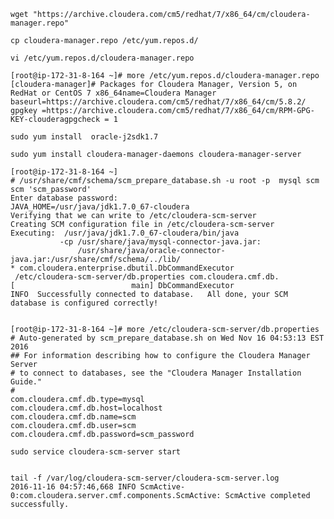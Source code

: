     wget "https://archive.cloudera.com/cm5/redhat/7/x86_64/cm/cloudera-manager.repo"

    cp cloudera-manager.repo /etc/yum.repos.d/

    vi /etc/yum.repos.d/cloudera-manager.repo
    
    [root@ip-172-31-8-164 ~]# more /etc/yum.repos.d/cloudera-manager.repo
    [cloudera-manager]# Packages for Cloudera Manager, Version 5, on RedHat or CentOS 7 x86_64name=Cloudera Manager
    baseurl=https://archive.cloudera.com/cm5/redhat/7/x86_64/cm/5.8.2/
    gpgkey =https://archive.cloudera.com/cm5/redhat/7/x86_64/cm/RPM-GPG-KEY-clouderagpgcheck = 1

    sudo yum install  oracle-j2sdk1.7
   
    sudo yum install cloudera-manager-daemons cloudera-manager-server

    [root@ip-172-31-8-164 ~]
    # /usr/share/cmf/schema/scm_prepare_database.sh -u root -p  mysql scm scm 'scm_password'
    Enter database password:
    JAVA_HOME=/usr/java/jdk1.7.0_67-cloudera
    Verifying that we can write to /etc/cloudera-scm-server
    Creating SCM configuration file in /etc/cloudera-scm-server
    Executing:  /usr/java/jdk1.7.0_67-cloudera/bin/java 
               -cp /usr/share/java/mysql-connector-java.jar:
                   /usr/share/java/oracle-connector-java.jar:/usr/share/cmf/schema/../lib/
    * com.cloudera.enterprise.dbutil.DbCommandExecutor 
     /etc/cloudera-scm-server/db.properties com.cloudera.cmf.db.
    [                          main] DbCommandExecutor
    INFO  Successfully connected to database.   All done, your SCM database is configured correctly!


    [root@ip-172-31-8-164 ~]# more /etc/cloudera-scm-server/db.properties
    # Auto-generated by scm_prepare_database.sh on Wed Nov 16 04:53:13 EST 2016
    ## For information describing how to configure the Cloudera Manager Server
    # to connect to databases, see the "Cloudera Manager Installation Guide."
    #
    com.cloudera.cmf.db.type=mysql
    com.cloudera.cmf.db.host=localhost
    com.cloudera.cmf.db.name=scm
    com.cloudera.cmf.db.user=scm
    com.cloudera.cmf.db.password=scm_password

    sudo service cloudera-scm-server start


    tail -f /var/log/cloudera-scm-server/cloudera-scm-server.log 
    2016-11-16 04:57:46,668 INFO ScmActive-0:com.cloudera.server.cmf.components.ScmActive: ScmActive completed successfully.
